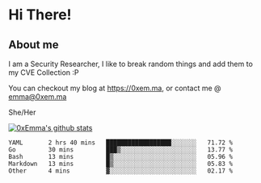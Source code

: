 # Hi There!

## About me
I am a Security Researcher, I like to break random things and add them to my CVE Collection :P 

You can checkout my blog at https://0xem.ma, or contact me @ [emma@0xem.ma](mailto:emma@0xem.ma)

She/Her

[![0xEmma's github stats](https://github-readme-stats.vercel.app/api?username=0xEmma&count_private=true&show_icons=true&theme=dark)](https://github.com/0xEmma)
<!--START_SECTION:waka-->

```text
YAML       2 hrs 40 mins   ██████████████████░░░░░░░   71.72 %
Go         30 mins         ███▒░░░░░░░░░░░░░░░░░░░░░   13.77 %
Bash       13 mins         █▒░░░░░░░░░░░░░░░░░░░░░░░   05.96 %
Markdown   13 mins         █▒░░░░░░░░░░░░░░░░░░░░░░░   05.83 %
Other      4 mins          ▓░░░░░░░░░░░░░░░░░░░░░░░░   02.17 %
```

<!--END_SECTION:waka-->

